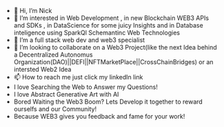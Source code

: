 - 👋 Hi, I’m Nick
- 👀 I’m interested in Web Development , in new Blockchain WEB3 APIs and SDKs , in DataScience
for some juicy Insights and in Database inteligence using SparkQl Schemantinc Web Technologies
- 🌱 I’m a full stack web dev and web3 specialist
- 💞️ I’m looking to collaborate on a Web3 Project(like the next Idea behind a Decentralized Autonomus Organization(DAO)||DEFI||NFTMarketPlace||CrossChainBridges) or an intersted Web2 Idea 
- 📫 How to reach me just click my linkedIn link
- I love Searching the Web to Answer my Questions!
- I love Abstract Generative Art with AI  
- Bored Waiting the Web3 Boom? Lets Develop it together to reward ourselfs and our Community!
- Because WEB3 gives you feedback and fame for your work!


